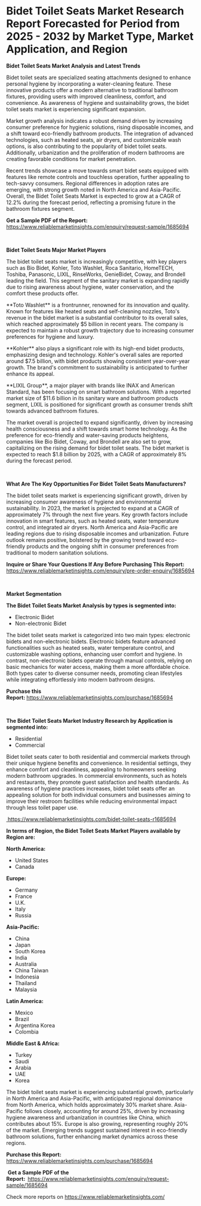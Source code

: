 <p><h1>Bidet Toilet Seats Market Research Report Forecasted for Period from 2025 -  2032 by Market Type, Market Application, and Region</h1></p><p><strong>Bidet Toilet Seats Market Analysis and Latest Trends</strong></p>
<p><p>Bidet toilet seats are specialized seating attachments designed to enhance personal hygiene by incorporating a water-cleaning feature. These innovative products offer a modern alternative to traditional bathroom fixtures, providing users with improved cleanliness, comfort, and convenience. As awareness of hygiene and sustainability grows, the bidet toilet seats market is experiencing significant expansion.</p><p>Market growth analysis indicates a robust demand driven by increasing consumer preference for hygienic solutions, rising disposable incomes, and a shift toward eco-friendly bathroom products. The integration of advanced technologies, such as heated seats, air dryers, and customizable wash options, is also contributing to the popularity of bidet toilet seats. Additionally, urbanization and the proliferation of modern bathrooms are creating favorable conditions for market penetration.</p><p>Recent trends showcase a move towards smart bidet seats equipped with features like remote controls and touchless operation, further appealing to tech-savvy consumers. Regional differences in adoption rates are emerging, with strong growth noted in North America and Asia-Pacific. Overall, the Bidet Toilet Seats Market is expected to grow at a CAGR of 12.2% during the forecast period, reflecting a promising future in the bathroom fixtures segment.</p></p>
<p><strong>Get a Sample PDF of the Report:&nbsp;</strong> <a href="https://www.reliablemarketinsights.com/enquiry/request-sample/1685694?utm_campaign=2112&utm_medium=2&utm_source=Github&utm_content=ia&utm_term=05022025&utm_id=bidet-toilet-seats">https://www.reliablemarketinsights.com/enquiry/request-sample/1685694</a></p>
<p>&nbsp;</p>
<p><strong>Bidet Toilet Seats Major Market Players</strong></p>
<p><p>The bidet toilet seats market is increasingly competitive, with key players such as Bio Bidet, Kohler, Toto Washlet, Roca Sanitario, HomeTECH, Toshiba, Panasonic, LIXIL, RinseWorks, GenieBidet, Coway, and Brondell leading the field. This segment of the sanitary market is expanding rapidly due to rising awareness about hygiene, water conservation, and the comfort these products offer.</p><p>**Toto Washlet** is a frontrunner, renowned for its innovation and quality. Known for features like heated seats and self-cleaning nozzles, Toto's revenue in the bidet market is a substantial contributor to its overall sales, which reached approximately $5 billion in recent years. The company is expected to maintain a robust growth trajectory due to increasing consumer preferences for hygiene and luxury.</p><p>**Kohler** also plays a significant role with its high-end bidet products, emphasizing design and technology. Kohler's overall sales are reported around $7.5 billion, with bidet products showing consistent year-over-year growth. The brand's commitment to sustainability is anticipated to further enhance its appeal.</p><p>**LIXIL Group**, a major player with brands like INAX and American Standard, has been focusing on smart bathroom solutions. With a reported market size of $11.6 billion in its sanitary ware and bathroom products segment, LIXIL is positioned for significant growth as consumer trends shift towards advanced bathroom fixtures.</p><p>The market overall is projected to expand significantly, driven by increasing health consciousness and a shift towards smart home technology. As the preference for eco-friendly and water-saving products heightens, companies like Bio Bidet, Coway, and Brondell are also set to grow, capitalizing on the rising demand for bidet toilet seats. The bidet market is expected to reach $1.8 billion by 2025, with a CAGR of approximately 8% during the forecast period.</p></p>
<p>&nbsp;</p>
<p><strong>What Are The Key Opportunities For Bidet Toilet Seats Manufacturers?</strong></p>
<p><p>The bidet toilet seats market is experiencing significant growth, driven by increasing consumer awareness of hygiene and environmental sustainability. In 2023, the market is projected to expand at a CAGR of approximately 7% through the next five years. Key growth factors include innovation in smart features, such as heated seats, water temperature control, and integrated air dryers. North America and Asia-Pacific are leading regions due to rising disposable incomes and urbanization. Future outlook remains positive, bolstered by the growing trend toward eco-friendly products and the ongoing shift in consumer preferences from traditional to modern sanitation solutions.</p></p>
<p><strong>Inquire or Share Your Questions If Any Before Purchasing This Report:</strong> <a href="https://www.reliablemarketinsights.com/enquiry/pre-order-enquiry/1685694?utm_campaign=2112&utm_medium=2&utm_source=Github&utm_content=ia&utm_term=05022025&utm_id=bidet-toilet-seats">https://www.reliablemarketinsights.com/enquiry/pre-order-enquiry/1685694</a></p>
<p>&nbsp;</p>
<p><strong>Market Segmentation</strong></p>
<p><strong>The Bidet Toilet Seats Market Analysis by types is segmented into:</strong></p>
<p><ul><li>Electronic Bidet</li><li>Non-electronic Bidet</li></ul></p>
<p><p>The bidet toilet seats market is categorized into two main types: electronic bidets and non-electronic bidets. Electronic bidets feature advanced functionalities such as heated seats, water temperature control, and customizable washing options, enhancing user comfort and hygiene. In contrast, non-electronic bidets operate through manual controls, relying on basic mechanics for water access, making them a more affordable choice. Both types cater to diverse consumer needs, promoting clean lifestyles while integrating effortlessly into modern bathroom designs.</p></p>
<p><strong>Purchase this Report:&nbsp;</strong><a href="https://www.reliablemarketinsights.com/purchase/1685694?utm_campaign=2112&utm_medium=2&utm_source=Github&utm_content=ia&utm_term=05022025&utm_id=bidet-toilet-seats">https://www.reliablemarketinsights.com/purchase/1685694</a></p>
<p>&nbsp;</p>
<p><strong>The Bidet Toilet Seats Market Industry Research by Application is segmented into:</strong></p>
<p><ul><li>Residential</li><li>Commercial</li></ul></p>
<p><p>Bidet toilet seats cater to both residential and commercial markets through their unique hygiene benefits and convenience. In residential settings, they enhance comfort and cleanliness, appealing to homeowners seeking modern bathroom upgrades. In commercial environments, such as hotels and restaurants, they promote guest satisfaction and health standards. As awareness of hygiene practices increases, bidet toilet seats offer an appealing solution for both individual consumers and businesses aiming to improve their restroom facilities while reducing environmental impact through less toilet paper use.</p></p>
<p><a href="https://www.reliablemarketinsights.com/bidet-toilet-seats-r1685694?utm_campaign=2112&utm_medium=2&utm_source=Github&utm_content=ia&utm_term=05022025&utm_id=bidet-toilet-seats">&nbsp;https://www.reliablemarketinsights.com/bidet-toilet-seats-r1685694</a></p>
<p><strong>In terms of Region, the Bidet Toilet Seats Market Players available by Region are:</strong></p>
<p>
    <p> <strong> North America: </strong>
        <ul>
            <li>United States</li>
            <li>Canada</li>
        </ul>
        </p> 
    <p> <strong> Europe: </strong>
        <ul>
            <li>Germany</li>
            <li>France</li>
            <li>U.K.</li>
            <li>Italy</li>
            <li>Russia</li>
        </ul>
        </p> 
    <p> <strong> Asia-Pacific: </strong>
        <ul>
            <li>China</li>
            <li>Japan</li>
            <li>South Korea</li>
            <li>India</li>
            <li>Australia</li>
            <li>China Taiwan</li>
            <li>Indonesia</li>
            <li>Thailand</li>
            <li>Malaysia</li>
        </ul>
        </p> 
    <p> <strong> Latin America: </strong>
        <ul>
            <li>Mexico</li>
            <li>Brazil</li>
            <li>Argentina Korea</li>
            <li>Colombia</li>
        </ul>
        </p> 
    <p> <strong> Middle East & Africa: </strong>
        <ul>
            <li>Turkey</li>
            <li>Saudi</li>
            <li>Arabia</li>
            <li>UAE</li>
            <li>Korea</li>
        </ul>
    </p>
    </p>
<p><p>The bidet toilet seats market is experiencing substantial growth, particularly in North America and Asia-Pacific, with anticipated regional dominance from North America, which holds approximately 30% market share. Asia-Pacific follows closely, accounting for around 25%, driven by increasing hygiene awareness and urbanization in countries like China, which contributes about 15%. Europe is also growing, representing roughly 20% of the market. Emerging trends suggest sustained interest in eco-friendly bathroom solutions, further enhancing market dynamics across these regions.</p></p>
<p><strong>Purchase this Report: </strong><a href="https://www.reliablemarketinsights.com/purchase/1685694?utm_campaign=2112&utm_medium=2&utm_source=Github&utm_content=ia&utm_term=05022025&utm_id=bidet-toilet-seats">https://www.reliablemarketinsights.com/purchase/1685694</a></p>
<p>&nbsp;<strong>Get a Sample PDF of the Report:&nbsp;&nbsp;</strong><a href="https://www.reliablemarketinsights.com/enquiry/request-sample/1685694?utm_campaign=2112&utm_medium=2&utm_source=Github&utm_content=ia&utm_term=05022025&utm_id=bidet-toilet-seats">https://www.reliablemarketinsights.com/enquiry/request-sample/1685694</a></p>
<p><strong></strong></p>
<p>Check more reports on <a href="https://www.reliablemarketinsights.com/?utm_campaign=2112&utm_medium=2&utm_source=Github&utm_content=ia&utm_term=05022025&utm_id=bidet-toilet-seats">https://www.reliablemarketinsights.com/</a></p>